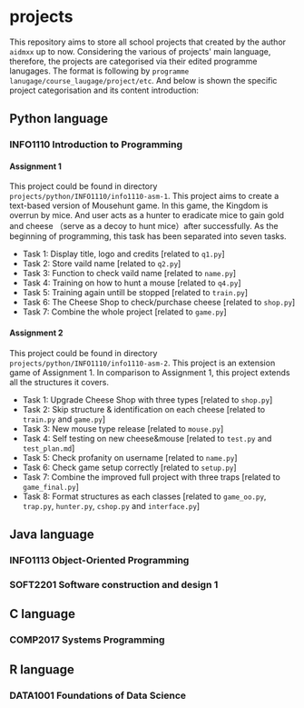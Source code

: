# projects
This repository aims to store all school projects that created by the author `aidmxx` up to now. Considering the various of projects' main language, therefore, the projects are categorised via their edited programme lanugages. The format is following by `programme lanugage/course_laugage/project/etc`.
And below is shown the specific project categorisation and its content introduction:
## Python language
### INFO1110 Introduction to Programming
#### Assignment 1
This project could be found in directory `projects/python/INFO1110/info1110-asm-1`.
This project aims to create a text-based version of Mousehunt game. In this game, the Kingdom is overrun by mice. And user acts as a hunter to eradicate mice to gain gold and cheese （serve as a decoy to hunt mice）after successfully. As the beginning of programming, this task has been separated into seven tasks.

- Task 1: Display title, logo and credits [related to `q1.py`]
- Task 2: Store vaild name [related to `q2.py`]
- Task 3: Function to check vaild name [related to `name.py`]
- Task 4: Training on how to hunt a mouse [related to `q4.py`]
- Task 5: Training again untill be stopped [related to `train.py`]
- Task 6: The Cheese Shop to check/purchase cheese [related to `shop.py`]
- Task 7: Combine the whole project [related to `game.py`]

#### Assignment 2
This project could be found in directory `projects/python/INFO1110/info1110-asm-2`.
This project is an extension game of Assignment 1. In comparison to Assignment 1, this project extends all the structures it covers.
- Task 1: Upgrade Cheese Shop with three types [related to `shop.py`]
- Task 2: Skip structure & identification on each cheese [related to `train.py` and `game.py`]
- Task 3: New mouse type release [related to `mouse.py`]
- Task 4: Self testing on new cheese&mouse [related to `test.py` and `test_plan.md`]
- Task 5: Check profanity on username [related to `name.py`]
- Task 6: Check game setup correctly [related to `setup.py`]
- Task 7: Combine the improved full project with three traps [related to `game_final.py`]
- Task 8: Format structures as each classes [related to `game_oo.py`, `trap.py`, `hunter.py`, `cshop.py` and `interface.py`]

## Java language
### INFO1113 Object-Oriented Programming
### SOFT2201 Software construction and design 1
## C language
### COMP2017 Systems Programming
## R language
### DATA1001 Foundations of Data Science
